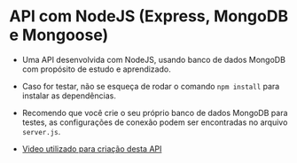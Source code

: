 # API com NodeJS (Express, MongoDB e Mongoose)
+ Uma API desenvolvida com NodeJS, usando banco de dados MongoDB com propósito de estudo e aprendizado.
+ Caso for testar, não se esqueça de rodar o comando ````npm install```` para instalar as dependências.
+ Recomendo que você crie o seu próprio banco de dados MongoDB para testes, as configurações de conexão podem ser encontradas no arquivo ````server.js````.

+ [Video utilizado para criação desta API](https://youtu.be/_7UQPve99r4?t=1223)

